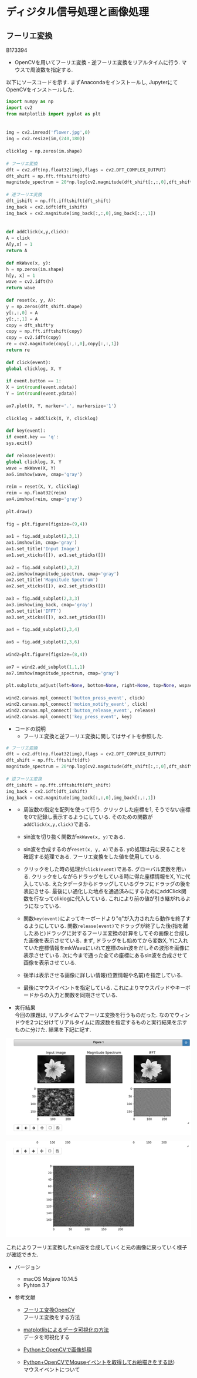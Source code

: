 
# ディジタル信号処理と画像処理
## フーリエ変換

B173394 

- OpenCVを用いてフーリエ変換・逆フーリエ変換をリアルタイムに行う. マウスで周波数を指定する. 

以下にソースコードを示す. まずAnacondaをインストールし, JupyterにてOpenCVをインストールした. 

``` Python
import numpy as np
import cv2
from matplotlib import pyplot as plt


img = cv2.imread('flower.jpg',0)
img = cv2.resize(im,(240,180))

clicklog = np.zeros(im.shape)

# フーリエ変換
dft = cv2.dft(np.float32(img),flags = cv2.DFT_COMPLEX_OUTPUT)
dft_shift = np.fft.fftshift(dft)
magnitude_spectrum = 20*np.log(cv2.magnitude(dft_shift[:,:,0],dft_shift[:,:,1]))

# 逆フーリエ変換
dft_ishift = np.fft.ifftshift(dft_shift)
img_back = cv2.idft(dft_ishift)
img_back = cv2.magnitude(img_back[:,:,0],img_back[:,:,1])


def addClick(x,y,click):
A = click
A[y,x] = 1
return A

def mkWave(x, y):
h = np.zeros(im.shape)
h[y, x] = 1
wave = cv2.idft(h)
return wave

def reset(x, y, A):
y = np.zeros(dft_shift.shape)
y[:,:,0] = A 
y[:,:,1] = A 
copy = dft_shift*y
copy = np.fft.ifftshift(copy)
copy = cv2.idft(copy)
re = cv2.magnitude(copy[:,:,0],copy[:,:,1])
return re

def click(event):
global clicklog, X, Y

if event.button == 1:
X = int(round(event.xdata))
Y = int(round(event.ydata))

ax7.plot(X, Y, marker='.', markersize='1')

clicklog = addClick(X, Y, clicklog)

def key(event):
if event.key == 'q':
sys.exit()

def release(event):
global clicklog, X, Y
wave = mkWave(X, Y)
ax6.imshow(wave, cmap='gray')

reim = reset(X, Y, clicklog)
reim = np.float32(reim)
ax4.imshow(reim, cmap='gray')

plt.draw()

fig = plt.figure(figsize=(9,4))

ax1 = fig.add_subplot(2,3,1)
ax1.imshow(im, cmap='gray')
ax1.set_title('Input Image')
ax1.set_xticks([]), ax1.set_yticks([])

ax2 = fig.add_subplot(2,3,2)
ax2.imshow(magnitude_spectrum, cmap='gray')
ax2.set_title('Magnitude Spectrum')
ax2.set_xticks([]), ax2.set_yticks([])

ax3 = fig.add_subplot(2,3,3)
ax3.imshow(img_back, cmap='gray')
ax3.set_title('IFFT')
ax3.set_xticks([]), ax3.set_yticks([])

ax4 = fig.add_subplot(2,3,4)

ax6 = fig.add_subplot(2,3,6)

wind2=plt.figure(figsize=(8,4))

ax7 = wind2.add_subplot(1,1,1)
ax7.imshow(magnitude_spectrum, cmap='gray')

plt.subplots_adjust(left=None, bottom=None, right=None, top=None, wspace=0.5, hspace=0)

wind2.canvas.mpl_connect('button_press_event', click)
wind2.canvas.mpl_connect('motion_notify_event', click)
wind2.canvas.mpl_connect('button_release_event', release)
wind2.canvas.mpl_connect('key_press_event', key)

```
- コードの説明
    - フーリエ変換と逆フーリエ変換に関してはサイトを参照した. 
```Python
# フーリエ変換
dft = cv2.dft(np.float32(img),flags = cv2.DFT_COMPLEX_OUTPUT)
dft_shift = np.fft.fftshift(dft)
magnitude_spectrum = 20*np.log(cv2.magnitude(dft_shift[:,:,0],dft_shift[:,:,1]))

# 逆フーリエ変換
dft_ishift = np.fft.ifftshift(dft_shift)
img_back = cv2.idft(dft_ishift)
img_back = cv2.magnitude(img_back[:,:,0],img_back[:,:,1])
```
- 
    - 周波数の指定を配列を使って行う. クリックした座標を1, そうでない座標を0で記録し表示するようにしている. そのための関数が`addClick(x,y,click)`である. 
    - sin波を切り抜く関数が`mkWave(x, y)`である. 
    - sin波を合成するのが`reset(x, y, A)`である. yの処理は元に戻ることを確認する処理である. フーリエ変換をした値を使用している. 
    - クリックをした時の処理が`click(event)`である. グローバル変数を用いる. クリックをしながらドラッグをしている時に得た座標情報をX, Yに代入している. えたタデータからドラッグしているグラフにドラッグの後を表記させる. 最後にい通化した地点を通過済みにするためにaddClick関数を行なってcliklogに代入している. これにより前の値が引き継がれるようになっている. 
    - 関数`key(event)`によってキーボードより"q"が入力されたら動作を終了するようにしている. 
    関数`release(event)`でドラッグが終了した後(指を離したあと)ドラッグに対するフーリエ変換の計算をしてその画像と合成した画像を表示させている. まず, ドラッグをし始めてから変数X, Yに入れていた座標情報をmkWaveにいれて座標のsin波をだしその波形を画像に表示させている. 次に今まで通った全ての座標にあるsin波を合成させて画像を表示させている. 

    - 後半は表示させる画像に詳しい情報(位置情報や名前)を指定している. 
    - 最後にマウスイベントを指定している. これによりマウスパッドやキーボードからの入力と関数を同期させている. 

- 実行結果  
今回の課題は, リアルタイムでフーリエ変換を行うものだった. なのでウィンドウを2つに分けてリアルタイムに周波数を指定するものと実行結果を示すものに分けた. 結果を下記に記す. 
 
![](1.png)

![](2.png)

これによりフーリエ変換したsin波を合成していくと元の画像に戻っていく様子が確認できた. 

- バージョン
    - macOS Mojave 10.14.5
    - Pyhton 3.7

- 参考文献
    - [フーリエ変換OpenCV](http://labs.eecs.tottori-u.ac.jp/sd/Member/oyamada/OpenCV/html/py_tutorials/py_imgproc/py_transforms/py_fourier_transform/py_fourier_transform.html)  
フーリエ変換をする方法

    - [matplotlibによるデータ可視化の方法](https://qiita.com/ynakayama/items/8d3b1f7356da5bcbe9bc)  
データを可視化する

    - [PythonとOpenCVで画像処理](http://rasp.hateblo.jp/entry/2016/01/24/204539)  
    - [Python+OpenCVでMouseイベントを取得してお絵描きをする話](https://ensekitt.hatenablog.com/entry/2018/06/17/200000))  
マウスイベントについて

